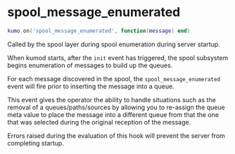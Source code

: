 # spool_message_enumerated

```lua
kumo.on('spool_message_enumerated', function(message) end)
```

Called by the spool layer during spool enumeration during server startup.

When kumod starts, after the `init` event has triggered, the spool subsystem
begins enumeration of messages to build up the queues.

For each message discovered in the spool, the `spool_message_enumerated`
event will fire prior to inserting the message into a queue.

This event gives the operator the ability to handle situations such as the
removal of a queues/paths/sources by allowing you to re-assign the queue
meta value to place the message into a different queue from that the one
that was selected during the original reception of the message.

Errors raised during the evaluation of this hook will prevent the server
from completing startup.
